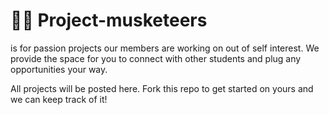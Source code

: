 # 👩‍💻 Project-musketeers
is for passion projects our members are working on out of self interest. We provide the space for you to connect with other students and plug any opportunities your way.

All projects will be posted here. Fork this repo to get started on yours and we can keep track of it!
